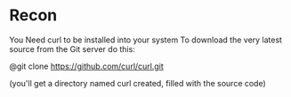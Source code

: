 # Recon

You Need curl to be installed into your system
To download the very latest source from the Git server do this:

@git clone https://github.com/curl/curl.git

(you'll get a directory named curl created, filled with the source code)
